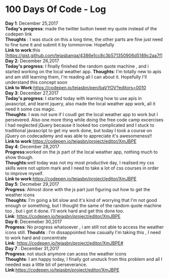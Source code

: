 # 100 Days Of Code - Log
**Day 1**: December 25,2017\
**Today's progress**: made the twitter button tweet my quote instead of the codepen link\
**Thoughts** : I was stuck on this a long time, the other parts are fine just need to fine tune it and submit it by tommorrow. Hopefully <br/> 
**Link to work**:this [https://gist.github.com/tejasbanga/4386e1cc8c3b571350906d5189c2aa7f]  \
**Day 2**: December 26,2017\
**Today's progress**: I finally finished the random quote machine , and i started working on the local weather app.
**Thoughts**: I'm totally new to apis and am still learning them, I'm reading all I can about it. Hopefully I'll understand this concept soon <br/>
**Link to Work**:https://codepen.io/tejasbn/pen/baVYOV?editors=0010  \
**Day 3**: December 27,2017 \
**Today's progress**: I started today with learning how to use apis in javascript, and learnt jquery, also made the local weather app work, all it need it some css magic. \
**Thoughts**: I was not sure if I coudl get the local weather app to work but I persevered. Also one more thing while doing the free code camp excercises I had neglected jQuery because it looked too complicated and I stuck to traditional javascript to get my work done, but today I took a course on jQuery on codecademy and was able to appreciate it's awesomeness!!<br/>
**Link to work**:https://codepen.io/tejasbn/project/editor/XmJBPE   \
**Day 4**: December 28,2017 \
**Progress**:worked on the js part of the local weather app, nothing much to show though. \
**Thoughts**:well today was not my most productive day, I realised my css skills were not uptom mark and I need to take a lot of css courses in order to improve myself. <br/>
**Link to work**:https://codepen.io/tejasbn/project/editor/XmJBPE   \
**Day 5**: Decmeber 29,2017 \
**Progress**: Almost done with the js part just figuring out how to get the weather icons \
**Thoughts**: I'm going a bit slow and it's kind of worrying that I'm not good enough or something, but I thought the same of the random quote machine too , but i got it done. I'll work hard and get this done too. \
**Link**: https://codepen.io/tejasbn/project/editor/XmJBPE \
**Day 6**: Decemeber 30,2017 \
**Progress**: No progress whatsoever , i am still not able to access the weather icons still.
**Thouhts** : I'm dissappointed how casually I'm taking this , I need to work hard and concentrate \
**Link**: https://codepen.io/tejasbn/project/editor/XmJBPE#  \
**Day 7** : December 31,2017 \
**Progress**: not stuck anymore can acess the weather icons \
**Thoughts**: I am happy today, I finally got unstuck from this problem and all I needed was a little bit of perseverance. \
**Link**:https://codepen.io/tejasbn/project/editor/XmJBPE 


